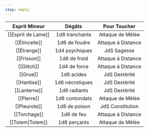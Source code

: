 ```yaml
---
step: empty
---
```

|                     Esprit Mineur                      |     Dégâts      |    Pour Toucher    |
| :----------------------------------------------------: | :-------------: | :----------------: |
|                   [[Esprit de Lame]]                   | 1d8 tranchants  |  Attaque de Mêlée  |
|                     [[Étincelle]]                      |  1d6 de foudre  | Attaque à Distance |
|                      [[Étrange]]                       | 1d4 psychiques  |    JdS Sagesse     |
|                      [[Frisson]]                       |  1d6 de froid   | Attaque à Distance |
|                       [[Glitch]]                       |  1d4 de force   | Attaque à Distance |
|                        [[Grue]]                        |   1d6 acides    |   JdS Dextérité    |
|                      [[Hantise]]                       | 1d6 nécrotiques |   JdS Dextérité    |
|                      [[Lanterne]]                      |  1d6 radiants   |   JdS Dextérité    |
|                       [[Pierre]]                       | 1d8 contondats  |  Attaque de Mêlée  |
|                      [[Pleurote]]                      |  1d8 de poison  |  JdS Constitution  |
|                      [[Torchage]]                      |   1d6 de feu    | Attaque à Distance |
| [[Totem\|Totem]] |  1d8 perçants   |  Attaque de Mêlée  |